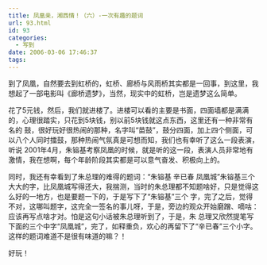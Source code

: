 ```yaml
---
title: 凤凰亲，湘西情！（六）-一次有趣的题词
url: 93.html
id: 93
categories:
  - 写到
date: 2006-03-06 17:46:37
tags:
---
```


到了凤凰，自然要去到虹桥的，虹桥、廊桥与风雨桥其实都是一回事，到这里，我想起了一部电影叫《廊桥遗梦》，当然，现实中的虹桥，岂是遗梦这么简单。  
  
花了5元钱，然后，我们就进楼了。进楼可以看的主要是书面，四面墙都是满满的，心理很踏实，只花到5块钱，别以前5块钱就这点东西，这里还有一种非常有名的 鼓，很好玩好很热闹的那种，名字叫“苗鼓”，鼓分四面，加上四个侧面，可以八个人同时擂鼓，那种热闹气氛真是可想而知，我们也有幸听了这么一段表演，听说 2001年4月，朱镕基考察凤凰的时候，就是听的这一段，表演人员非常地有激情，我在想啊，每个年龄阶段其实都是可以意气奋发、积极向上的。  
  
同时，我还有幸看到了朱总理的难得的题词：“朱镕基 辛已春 凤凰城”朱镕基三个大大的字，比凤凰城写得还大，我揣测，当时的朱总理都不知题啥好，只是觉得这么好的一地方，也是要题一下的，于是写下了“朱镕基”三个 字，完了之后，觉得不对，这哪叫题字，这完全一签名的事儿呀，于是，旁边的观众开始磨蹭、嘀咕：应该再写点啥才对。怕是这句小话被朱总理听到了，于是，朱 总理又欣然提笔写下面的三个中字“凤凰城”，完了，如释重负，欢心的再留下了“辛已春”三个小字。这样的题词难道不是很有味道的嘛？！  
  
好玩！
